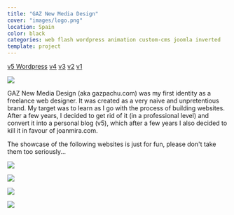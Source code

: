 ```yaml
---
title: "GAZ New Media Design"
cover: "images/logo.png"
location: Spain
color: black
categories: web flash wordpress animation custom-cms joomla inverted
template: project
---
```


<p class="align-center">
<a class="btn" role="button" href="http://gazpachu.herokuapp.com" target="_blank">v5 Wordpress</a>
<a class="btn" role="button" href="http://work.joanmira.com/webs/gazpachu/v4/" target="_blank">v4</a>
<a class="btn" role="button" href="http://work.joanmira.com/webs/gazpachu/v3/" target="_blank">v3</a>
<a class="btn" role="button" href="http://work.joanmira.com/webs/gazpachu/v2/" target="_blank">v2</a>
<a class="btn" role="button" href="http://work.joanmira.com/webs/gazpachu/v1/" target="_blank">v1</a>
</p>

![](/work/gazpach/work/gazpachu/images/1.jpg)

GAZ New Media Design (aka gazpachu.com) was my first identity as a freelance web designer. It was created as a very naive and unpretentious brand. My target was to learn as I go with the process of building websites. After a few years, I decided to get rid of it (in a professional level) and convert it into a personal blog (v5), which after a few years I also decided to kill it in favour of joanmira.com.

The showcase of the following websites is just for fun, please don't take them too seriously...

![](/work/gazpachu/images/2.png)

![](/work/gazpachu/images/3.jpg)

![](/work/gazpachu/images/4.jpg)

![](/work/gazpachu/images/5.jpg)
